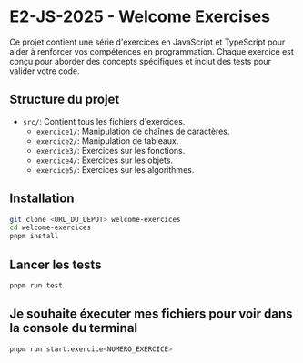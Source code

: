 # E2-JS-2025 - Welcome Exercises

Ce projet contient une série d'exercices en JavaScript et TypeScript pour aider à renforcer vos compétences en programmation. Chaque exercice est conçu pour aborder des concepts spécifiques et inclut des tests pour valider votre code.

## Structure du projet

- `src/`: Contient tous les fichiers d'exercices.
  - `exercice1/`: Manipulation de chaînes de caractères.
  - `exercice2/`: Manipulation de tableaux.
  - `exercice3/`: Exercices sur les fonctions.
  - `exercice4/`: Exercices sur les objets.
  - `exercice5/`: Exercices sur les algorithmes.

## Installation

```bash
git clone <URL_DU_DEPOT> welcome-exercices
cd welcome-exercices
pnpm install
```

## Lancer les tests

```bash
pnpm run test
```

## Je souhaite éxecuter mes fichiers pour voir dans la console du terminal

```bash
pnpm run start:exercice<NUMERO_EXERCICE>
```
